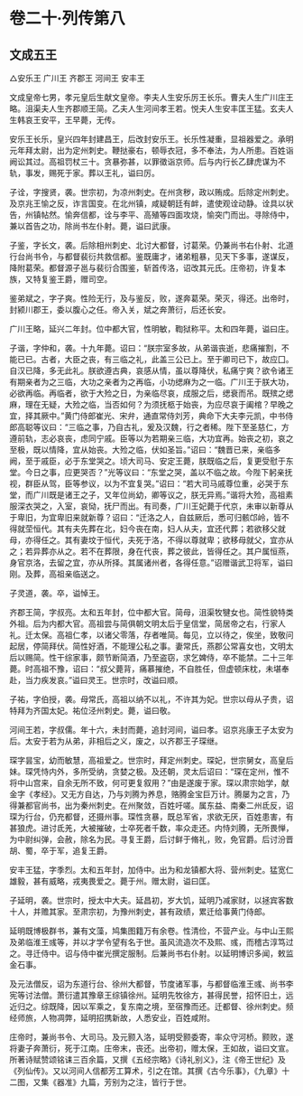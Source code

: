 # 卷二十·列传第八

## 文成五王

△安乐王 广川王 齐郡王 河间王 安丰王

文成皇帝七男，孝元皇后生献文皇帝。李夫人生安乐厉王长乐。曹夫人生广川庄王略。沮渠夫人生齐郡顺王简。乙夫人生河间孝王若。悦夫人生安丰匡王猛。玄夫人生韩哀王安平，王早薨，无传。

安乐王长乐，皇兴四年封建昌王，后改封安乐王。长乐性凝重，显祖器爱之。承明元年拜太尉，出为定州刺史。鞭挞豪右，顿辱衣冠，多不奉法，为人所患。百姓诣阙讼其过。高祖罚杖三十。贪暴弥甚，以罪徵诣京师。后与内行长乙肆虎谋为不轨，事发，赐死于家。葬以王礼，谥曰厉。

子诠，字搜贤，袭。世宗初，为凉州刺史。在州贪秽，政以贿成。后除定州刺史。及京兆王愉之反，诈言国变。在北州镇，咸疑朝廷有衅，遣使观诠动静。诠具以状告，州镇帖然。愉奔信都，诠与李平、高殖等四面攻烧，愉突门而出。寻除侍中，兼以首告之功，除尚书左仆射。薨，谥曰武康。

子鉴，字长文，袭。后除相州刺史、北讨大都督，讨葛荣。仍兼尚书右仆射、北道行台尚书令，与都督裴衍共救信都。鉴既庸才，诸弟粗暴，见天下多事，遂谋反，降附葛荣。都督源子邕与裴衍合围鉴，斩首传洛，诏改其元氏。庄帝初，许复本族，又特复鉴王爵，赠司空。

鉴弟斌之，字子爽。性险无行，及与鉴反，败，遂奔葛荣。荣灭，得还。出帝时，封颍川郡王，委以腹心之任。帝入关，斌之奔萧衍，后还长安。

广川王略，延兴二年封。位中都大官，性明敏，鞫狱称平。太和四年薨，谥曰庄。

子谐，字仲和，袭。十九年薨。诏曰：“朕宗室多故，从弟谐丧逝，悲痛摧割，不能已已。古者，大臣之丧，有三临之礼，此盖三公已上。至于卿司已下，故应囗。自汉已降，多无此礼。朕欲遵古典，哀感从情，虽以尊降伏，私痛宁爽？欲令诸王有期亲者为之三临，大功之亲者为之再临，小功缌麻为之一临。广川王于朕大功，必欲再临。再临者，欲于大殓之日，为亲临尽哀，成服之后，缌衰而吊。既殡之缌麻，理在无疑，大殓之临，当否如何？为须抚柩于始丧，为应尽哀于阖棺？早晚之宜，择其厥中。”黄门侍郎崔光、宋弁，通直常侍刘芳，典命下大夫李元凯，中书侍郎高聪等议曰：“三临之事，乃自古礼，爰及汉魏，行之者稀。陛下至圣慈仁，方遵前轨，志必哀丧，虑同宁戚。臣等以为若期亲三临，大功宜再。始丧之初，哀之至极，既以情降，宜从始丧。大殓之临，伏如圣旨。”诏曰：“魏晋已来，亲临多阙，至于戚臣，必于东堂哭之。顷大司马、安定王薨，朕既临之后，复更受慰于东堂。今日之事，应更哭否？”光等议曰：“东堂之哭，盖以不临之故。今陛下躬亲抚视，群臣从驾，臣等参议，以为不宜复哭。”诏曰：“若大司马戚尊位重，必哭于东堂，而广川既是诸王之子，又年位尚幼，卿等议之，朕无异焉。”谐将大殓，高祖素服深衣哭之，入室，哀恸，抚尸而出。有司奏，广川王妃薨于代京，未审以新尊从于卑旧，为宜卑旧来就新尊？诏曰：“迁洛之人，自兹厥后，悉可归骸邙岭，皆不得就茔恒代。其有夫先葬在北，妇今丧在南，妇人从夫，宜还代葬；若欲移父就母，亦得任之。其有妻坟于恒代，夫死于洛，不得以尊就卑；欲移母就父，宜亦从之；若异葬亦从之。若不在葬限，身在代丧，葬之彼此，皆得任之。其户属恒燕，身官京洛，去留之宜，亦从所择。其属诸州者，各得任意。”诏赠谐武卫将军，谥曰刚。及葬，高祖亲临送之。

子灵道，袭。卒，谥悼王。

齐郡王简，字叔亮。太和五年封，位中都大官。简母，沮渠牧犍女也。简性貌特类外祖。后为内都大官。高祖尝与简俱朝文明太后于皇信堂，简居帝之右，行家人礼。迁太保。高祖仁孝，以诸父零落，存者唯简。每见，立以待之，俟坐，致敬问起居，停简拜伏。简性好酒，不能理公私之事。妻常氏，燕郡公常喜女也，文明太后以赐简。性干综家事，颇节断简酒，乃至盗窃，求乞婢侍，卒不能禁。二十三年薨。时高祖不豫，诏曰：“叔父薨背，痛慕摧绝，不自胜任，但虚顿床枕，未堪奉赴，当力疾发哀。”谥曰灵王。世宗时，改谥曰顺。

子祐，字伯授，袭。母常氏，高祖以纳不以礼，不许其为妃。世宗以母从子贵，诏特拜为齐国太妃。祐位泾州刺史。薨，谥曰敬。

河间王若，字叔儒。年十六，未封而薨，追封河间，谥曰孝。诏京兆康王子太安为后。太安于若为从弟，非相后之义，废之，以齐郡王子琛继。

琛字昙宝，幼而敏慧，高祖爱之。世宗时，拜定州刺史。琛妃，世宗舅女，高皇后妹。琛凭恃内外，多所受纳，贪婪之极。及还朝，灵太后诏曰：“琛在定州，惟不将中山宫来，自余无所不致，何可更复叙用？”由是遂废于家。琛以肃宗始学，献金字《孝经》。又无方自达，乃与刘腾为养息，赂腾金宝巨万计。腾屡为之言，乃得兼都官尚书，出为秦州刺史。在州聚敛，百姓吁嗟。属东益、南秦二州氐反，诏琛为行台，仍充都督，还摄州事。琛性贪暴，既总军省，求欲无厌，百姓患害，有甚狼虎。进讨氐羌，大被摧破，士卒死者千数，率众走还。内恃刘腾，无所畏惮，为中尉纠弹，会赦，除名为民。寻复王爵，后讨鲜于脩礼，败，免官爵。后讨汾晋胡、蜀，卒于军，追复王爵。

安丰王猛，字季烈。太和五年封，加侍中。出为和龙镇都大将、营州刺史。猛宽仁雄毅，甚有威略，戎夷畏爱之。薨于州。赠太尉，谥曰匡。

子延明，袭。世宗时，授太中大夫。延昌初，岁大饥，延明乃减家财，以拯宾客数十人，并赡其家。至肃宗初，为豫州刺史，甚有政绩，累迁给事黄门侍郎。

延明既博极群书，兼有文藻，鸠集图籍万有余卷。性清俭，不营产业。与中山王熙及弟临淮王彧等，并以才学令望有名于世。虽风流造次不及熙、彧，而稽古淳笃过之。寻迁侍中。诏与侍中崔光撰定服制。后兼尚书右仆射。以延明博识多闻，敕监金石事。

及元法僧反，诏为东道行台、徐州大都督，节度诸军事，与都督临淮王彧、尚书李宪等讨法僧。萧衍遣其豫章王综镇徐州。延明先牧徐方，甚得民誉，招怀旧土，远近归之。综既降，因以军乘之，复东南之境，至宿豫而还。迁都督、徐州刺史。频经师旅，人物凋弊，延明招携新故，人悉安业，百姓咸附。

庄帝时，兼尚书令、大司马。及元颢入洛，延明受颢委寄，率众守河桥。颢败，遂将妻子奔萧衍，死于江南。庄帝末，丧还。出帝初，赠太保，王如故，谥曰文宣。所著诗赋赞颂铭诔三百余篇，又撰《五经宗略》《诗礼别义》，注《帝王世纪》及《列仙传》。又以河间人信都芳工算术，引之在馆。其撰《古今乐事》，《九章》十二图，又集《器准》九篇，芳别为之注，皆行于世。
